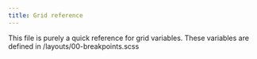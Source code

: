 ```yaml
---
title: Grid reference
---
```

This file is purely a quick reference for grid variables. These variables are defined in /layouts/00-breakpoints.scss
